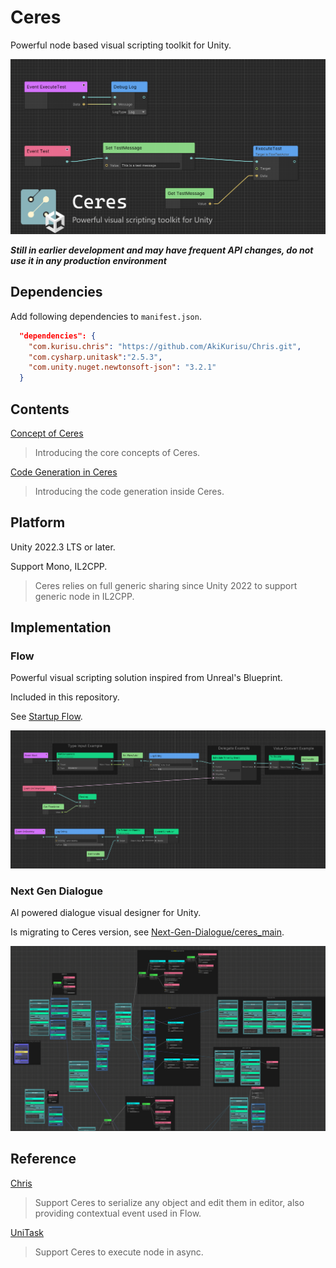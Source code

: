 # Ceres
Powerful node based visual scripting toolkit for Unity.

![banner](./Docs/Images/ceres_banner.png)

<b>*Still in earlier development and may have frequent API changes, 
do not use it in any production environment*</b>

## Dependencies

Add following dependencies to `manifest.json`.

```json
  "dependencies": {
    "com.kurisu.chris": "https://github.com/AkiKurisu/Chris.git",
    "com.cysharp.unitask":"2.5.3",
    "com.unity.nuget.newtonsoft-json": "3.2.1"
  }

```

## Contents

[Concept of Ceres](./Docs/ceres_concept.md)
> Introducing the core concepts of Ceres.

[Code Generation in Ceres](./Docs/ceres_codegen.md)
> Introducing the code generation inside Ceres.

## Platform

Unity 2022.3 LTS or later.

Support Mono, IL2CPP.

> Ceres relies on full generic sharing since Unity 2022 to support generic node in IL2CPP.

## Implementation

### Flow

Powerful visual scripting solution inspired from Unreal's Blueprint.
  
Included in this repository. 

See [Startup Flow](./Docs/flow_startup.md).

![ceres_flow](./Docs/Images/ceres_flow.png)
 
### Next Gen Dialogue

AI powered dialogue visual designer for Unity.

Is migrating to Ceres version, see [Next-Gen-Dialogue/ceres_main](https://github.com/AkiKurisu/Next-Gen-Dialogue/tree/ceres_main).

![ceres_ngd](./Docs/Images/ceres_ngd.png)

## Reference


[Chris](https://github.com/AkiKurisu/Chris) 

>Support Ceres to serialize any object and edit them in editor, 
also providing contextual event used in Flow.

[UniTask](https://github.com/Cysharp/UniTask) 

>Support Ceres to execute node in async.
